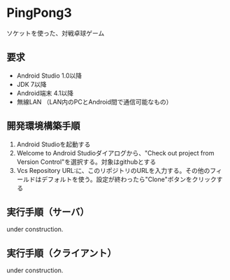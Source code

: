 # PingPong3

ソケットを使った、対戦卓球ゲーム

## 要求

* Android Studio 1.0以降
* JDK 7以降
* Android端末 4.1以降
* 無線LAN （LAN内のPCとAndroid間で通信可能なもの）

## 開発環境構築手順

1. Android Studioを起動する
2. Welcome to Android Studioダイアログから、"Check out project from Version Control"を選択する。対象はgithubとする
3. Vcs Repository URL:に、このリポジトリのURLを入力する。その他のフィールドはデフォルトを使う。設定が終わったら"Clone"ボタンをクリックする

## 実行手順（サーバ）

under construction.

## 実行手順（クライアント）

under construction.
